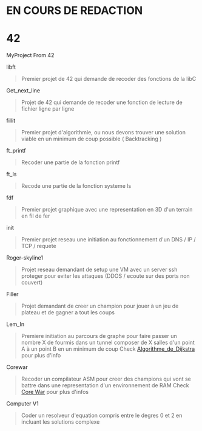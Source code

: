 # EN COURS DE REDACTION

# 42
MyProject From 42

libft
> Premier projet de 42 qui demande de recoder des fonctions de la libC

Get_next_line
> Projet de 42 qui demande de recoder une fonction de lecture de fichier ligne par ligne

fillit
> Premier projet d'algorithmie, ou nous devons trouver une solution viable en un minimum de coup possible ( Backtracking )

ft_printf
> Recoder une partie de la fonction printf

ft_ls
> Recode une partie de la fonction systeme ls

fdf
> Premier projet graphique avec une representation en 3D d'un terrain en fil de fer

init
> Premier projet reseau une initiation au fonctionnement d'un DNS / IP / TCP / requete

Roger-skyline1
> Projet reseau demandant de setup une VM avec un server ssh proteger pour eviter les attaques (DDOS / ecoute sur des ports non couvert)

Filler
> Projet demandant de creer un champion pour jouer à un jeu de plateau et de gagner a tout les coups

Lem_In
> Premiere initiation au parcours de graphe pour faire passer un nombre X de fourmis dans un tunnel composer de X salles d'un point A à un point B en un minimum de coup
Check [Algorithme_de_Dijkstra](https://fr.wikipedia.org/wiki/Algorithme_de_Dijkstra) pour plus d'info

Corewar
> Recoder un compilateur ASM pour creer des champions qui vont se battre dans une representation d'un environnement de RAM
Check [Core War](https://fr.wikipedia.org/wiki/Core_War) pour plus d'infos
          
Computer V1
> Coder un resolveur d'equation compris entre le degres 0 et 2 en incluant les solutions complexe
